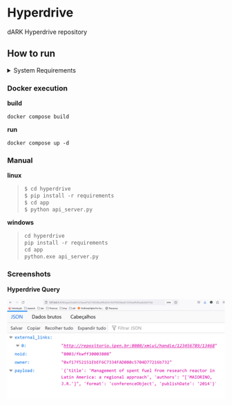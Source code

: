 # Hyperdrive

dARK Hyperdrive repository 


## How to run

<details>
<summary>System Requirements</summary>
    <ul>
        <li> python 3.10 </li>
        <li> pip </li>
        <li> docker </li>
        <li> docker-compose </li>
    </ul>
</details>

### Docker execution

**build**
```
docker compose build
```

**run**
```
docker compose up -d
```

### Manual

**linux**
> ```
> $ cd hyperdrive
> $ pip install -r requirements
> $ cd app
> $ python api_server.py
> ```

**windows**
> ```
> cd hyperdrive
> pip install -r requirements
> cd app
> python.exe api_server.py
>```

### Screenshots

**Hyperdrive Query**

![](docs/figures/misc/payload_v0.png)